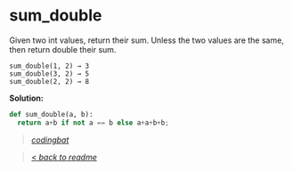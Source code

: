 # sum_double

Given two int values, return their sum. Unless the two values are the same, then return double their sum.

```
sum_double(1, 2) → 3
sum_double(3, 2) → 5
sum_double(2, 2) → 8
```

**Solution:**

```python
def sum_double(a, b):
  return a+b if not a == b else a+a+b+b;
```

> _[codingbat](https://codingbat.com/prob/p141905)_

> [< _back to readme_](FINDREPLACEREADME)